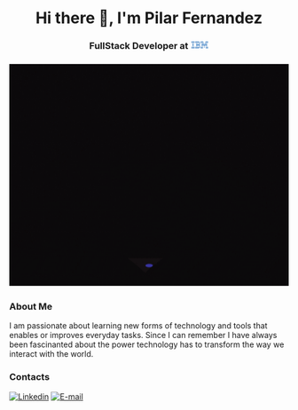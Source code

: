 <h1 align="center">Hi there 👋, I'm Pilar Fernandez</h1>


<h3 align="center">FullStack Developer at   <span><img src="/IBM_logo1-removebg-preview.png" height=15 alt="IBM"/></span> </h3>
<h3 align="center">   <span><img src="/giphy.gif" height=400 alt="IBM"/></span> </h3>


<h3 align="left">About Me</h3>
<p>I am passionate about learning new forms of technology and tools that enables or improves everyday tasks. Since I can remember I have always been fascinanted about the power technology has to transform the way we interact with the world.</p>
</div>

<h3 align="left">Contacts</h3>
<span><a href="https://www.linkedin.com/in/pilarbfernandez/"><img src="https://img.shields.io/badge/LinkedIn-0077B5?style=for-the-badge&logo=linkedin&logoColor=white" alt="Linkedin"/></a></span>
<span><a href="mailto:pilarbfernandez28@gmail.com/"><img src="https://img.shields.io/badge/Email-red?style=for-the-badge&logo=gmail&logoColor=white" alt="E-mail"/></a></span>
